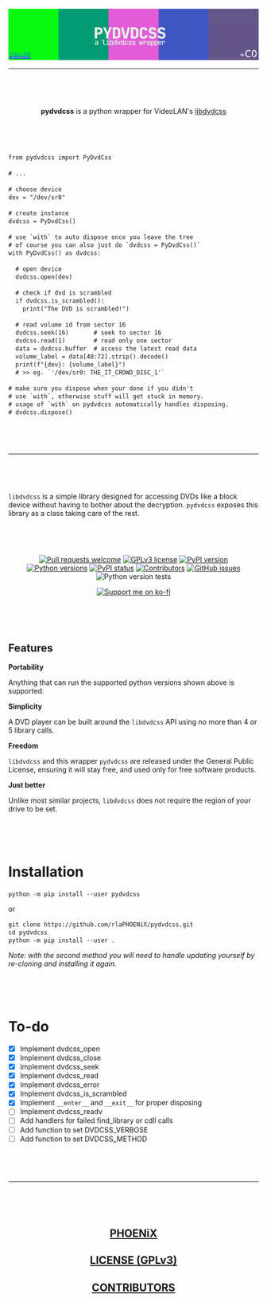 <span align="center">

![Banner](banner.png?raw=true)

</span>

---

<p>&nbsp;</p><p>&nbsp;</p>

<p align="center"><strong>pydvdcss</strong> is a python wrapper for VideoLAN's <a href="https://www.videolan.org/developers/libdvdcss.html">libdvdcss</a></p>

<p>&nbsp;</p><p>&nbsp;</p>

    from pydvdcss import PyDvdCss

    # ...

    # choose device
    dev = "/dev/sr0"

    # create instance
    dvdcss = PyDvdCss()

    # use `with` to auto dispose once you leave the tree
    # of course you can also just do `dvdcss = PyDvdCss()`
    with PyDvdCss() as dvdcss:

      # open device
      dvdcss.open(dev)

      # check if dvd is scrambled
      if dvdcss.is_scrambled():
        print("The DVD is scrambled!")
      
      # read volume id from sector 16
      dvdcss.seek(16)       # seek to sector 16
      dvdcss.read(1)        # read only one sector
      data = dvdcss.buffer  # access the latest read data
      volume_label = data[40:72].strip().decode()
      print(f"{dev}: {volume_label}")
      # >> eg. `'/dev/sr0: THE_IT_CROWD_DISC_1'`
    
    # make sure you dispose when your done if you didn't
    # use `with`, otherwise stuff will get stuck in memory.
    # usage of `with` on pydvdcss automatically handles disposing.
    # dvdcss.dispose()

<p>&nbsp;</p><p>&nbsp;</p>

---

<p>&nbsp;</p><p>&nbsp;</p>

`libdvdcss` is a simple library designed for accessing DVDs like a block device without having to bother about the decryption. `pydvdcss` exposes this library as a class taking care of the rest.

<p>&nbsp;</p><p>&nbsp;</p>

<span align="center">

[![Pull requests welcome](https://img.shields.io/badge/PRs-welcome-brightgreen)](http://makeapullrequest.com)
[![GPLv3 license](https://img.shields.io/badge/license-GPLv3-blue)](https://github.com/rlaPHOENiX/pydvdcss/blob/master/LICENSE)
[![PyPI version](https://img.shields.io/pypi/v/pydvdcss)](https://pypi.python.org/pypi/pydvdcss)
[![Python versions](https://img.shields.io/pypi/pyversions/pydvdcss)](https://pypi.python.org/pypi/pydvdcss)
[![PyPI status](https://img.shields.io/pypi/status/pydvdcss)](https://pypi.python.org/pypi/pydvdcss)
[![Contributors](https://img.shields.io/github/contributors/rlaPHOENiX/pydvdcss)](https://github.com/rlaPHOENiX/pydvdcss/graphs/contributors)
[![GitHub issues](https://img.shields.io/github/issues/rlaPHOENiX/pydvdcss)](https://github.com/rlaPHOENiX/pydvdcss/issues)
![Python version tests](https://github.com/rlaPHOENiX/pydvdcss/workflows/Version%20tests/badge.svg?branch=master)

[![Support me on ko-fi](https://www.ko-fi.com/img/githubbutton_sm.svg)](https://ko-fi.com/W7W01KX2G)

</span>

<p>&nbsp;</p><p>&nbsp;</p>

## Features

**Portability**

Anything that can run the supported python versions shown above is supported.

**Simplicity**

A DVD player can be built around the `libdvdcss` API using no more than 4 or 5 library calls.

**Freedom**

`libdvdcss` and this wrapper `pydvdcss` are released under the General Public License, ensuring it will stay free, and used only for free software products.

**Just better**

Unlike most similar projects, `libdvdcss` does not require the region of your drive to be set.

<p>&nbsp;</p><p>&nbsp;</p>

# Installation

    python -m pip install --user pydvdcss

or

    git clone https://github.com/rlaPHOENiX/pydvdcss.git
    cd pydvdcss
    python -m pip install --user .

*Note: with the second method you will need to handle updating yourself by re-cloning and installing it again.*

<p>&nbsp;</p><p>&nbsp;</p>

# To-do

- [X] Implement dvdcss_open
- [X] Implement dvdcss_close
- [X] Implement dvdcss_seek
- [X] Implement dvdcss_read
- [X] Implement dvdcss_error
- [X] Implement dvdcss_is_scrambled
- [X] Implement `__enter__` and `__exit__` for proper disposing
- [ ] Implement dvdcss_readv
- [ ] Add handlers for failed find_library or cdll calls
- [ ] Add function to set DVDCSS_VERBOSE
- [ ] Add function to set DVDCSS_METHOD

<p>&nbsp;</p><p>&nbsp;</p>

---

<p>&nbsp;</p><p>&nbsp;</p>

<span align="center">

## [PHOENiX](https://github.com/rlaPHOENiX)

## [LICENSE (GPLv3)](https://github.com/rlaPHOENiX/pydvdcss/blob/master/LICENSE)

## [CONTRIBUTORS](https://github.com/rlaPHOENiX/pydvdcss/graphs/contributors)

</span>